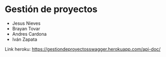 # Gestión de proyectos
- Jesus Nieves
- Brayan Tovar
- Andres Cardona
- Iván Zapata

Link heroku: https://gestiondeproyectosswagger.herokuapp.com/api-doc/